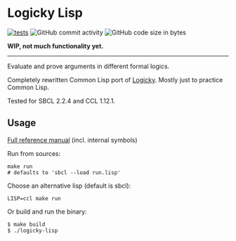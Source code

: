 # Logicky Lisp
[![tests](https://github.com/leinfink/logicky-lisp/actions/workflows/tests.yml/badge.svg?branch=main)](https://github.com/leinfink/logicky-lisp/actions/workflows/tests.yml) ![GitHub commit activity](https://img.shields.io/github/commit-activity/m/leinfink/logicky-lisp) ![GitHub code size in bytes](https://img.shields.io/github/languages/code-size/leinfink/logicky-lisp?color=%23ffa640)

**WIP, not much functionality yet.**

-----

Evaluate and prove arguments in different formal logics.

Completely rewritten Common Lisp port of [Logicky](https://github.com/leinfink/logicky).  Mostly just to practice Common Lisp.

Tested for SBCL 2.2.4 and CCL 1.12.1.

## Usage

[Full reference manual](https://leinfink.github.io/logicky-lisp/reference/) (incl. internal symbols)

Run from sources:

    make run
    # defaults to 'sbcl --load run.lisp'

Choose an alternative lisp (default is sbcl):

    LISP=ccl make run

Or build and run the binary:

```
$ make build
$ ./logicky-lisp
```
